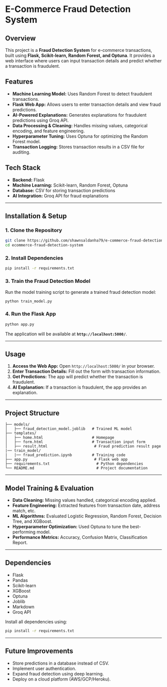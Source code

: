 # E-Commerce Fraud Detection System

## Overview

This project is a **Fraud Detection System** for e-commerce transactions, built using **Flask, Scikit-learn, Random Forest, and Optuna**. It provides a web interface where users can input transaction details and predict whether a transaction is fraudulent.

## Features

- **Machine Learning Model:** Uses Random Forest to detect fraudulent transactions.
- **Flask Web App:** Allows users to enter transaction details and view fraud predictions.
- **AI-Powered Explanations:** Generates explanations for fraudulent predictions using Groq API.
- **Data Processing & Cleaning:** Handles missing values, categorical encoding, and feature engineering.
- **Hyperparameter Tuning:** Uses Optuna for optimizing the Random Forest model.
- **Transaction Logging:** Stores transaction results in a CSV file for auditing.

## Tech Stack

- **Backend:** Flask
- **Machine Learning:** Scikit-learn, Random Forest, Optuna
- **Database:** CSV for storing transaction predictions
- **AI Integration:** Groq API for fraud explanations

---

## Installation & Setup

### 1. Clone the Repository

```bash
git clone https://github.com/shawnsaldanha79/e-commerce-fraud-detection-system.git
cd ecommerce-fraud-detection-system
```

### 2. Install Dependencies

```bash
pip install -r requirements.txt
```

### 3. Train the Fraud Detection Model

Run the model training script to generate a trained fraud detection model:

```bash
python train_model.py
```

### 4. Run the Flask App

```bash
python app.py
```

The application will be available at **`http://localhost:5000/`**.

---

## Usage

1. **Access the Web App:** Open `http://localhost:5000/` in your browser.
2. **Enter Transaction Details:** Fill out the form with transaction information.
3. **Get Predictions:** The app will predict whether the transaction is fraudulent.
4. **AI Explanation:** If a transaction is fraudulent, the app provides an explanation.

---

## Project Structure

```
├── models/
│   ├── fraud_detection_model.joblib   # Trained ML model
├── templates/
│   ├── home.html                      # Homepage
│   ├── form.html                      # Transaction input form
│   ├── result.html                     # Fraud prediction result page
|── train_model/
|   |── fraud_prediction.ipynb         # Training code
├── app.py                              # Flask web app
├── requirements.txt                     # Python dependencies
└── README.md                            # Project documentation
```

---

## Model Training & Evaluation

- **Data Cleaning:** Missing values handled, categorical encoding applied.
- **Feature Engineering:** Extracted features from transaction date, address match, etc.
- **ML Algorithms:** Evaluated Logistic Regression, Random Forest, Decision Tree, and XGBoost.
- **Hyperparameter Optimization:** Used Optuna to tune the best-performing model.
- **Performance Metrics:** Accuracy, Confusion Matrix, Classification Report.

---

## Dependencies

- Flask
- Pandas
- Scikit-learn
- XGBoost
- Optuna
- Joblib
- Markdown
- Groq API

Install all dependencies using:

```bash
pip install -r requirements.txt
```

---

## Future Improvements

- Store predictions in a database instead of CSV.
- Implement user authentication.
- Expand fraud detection using deep learning.
- Deploy on a cloud platform (AWS/GCP/Heroku).


